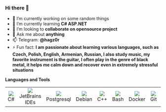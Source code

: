 ### Hi there 👋


- 🔭 I’m currently working on some random things
- 🌱 I’m currently learning <strong> C# ASP.NET</strong>
- 👯 I’m looking to <strong> collaborate on opensource project </strong>
- 💬 Ask me about <strong>anything</strong>
- 📫 Telegram: <strong>@hagz0r</strong>
- ⚡ Fun fact: <strong> I am passionate about learning various languages, such as Czech, Polish, English, Armenian, Russian, I also study music, my favorite instrument is the guitar, I often play in the genre of black metal, it helps me calm down and recover even in extremely stressful situations
</strong>

<strong>Languages and Tools</strong>

<table>
    <tbody>
        <tr>
            <td width="96" align="center">
                <a><img src="https://cdn.jsdelivr.net/gh/devicons/devicon/icons/csharp/csharp-original.svg" /></a>
                <br>
                C#
            </td>
            <td width="96" align="center">
                <a><img src="https://cdn.jsdelivr.net/gh/devicons/devicon/icons/jetbrains/jetbrains-original.svg" /></a>
                <br> JetBrains IDEs
            </td>
            <td width="96" align="center">
                <a><img
                        src="https://cdn.jsdelivr.net/gh/devicons/devicon/icons/postgresql/postgresql-original-wordmark.svg" /></a>
                <br> Postgresql
            </td>
            <td width="96" align="center">
                <a><img
                        src="https://cdn.jsdelivr.net/gh/devicons/devicon/icons/debian/debian-original-wordmark.svg" /></a>
                <br> Debian
            </td>
            <td width="96" align="center">
                <a><img src="https://cdn.jsdelivr.net/gh/devicons/devicon/icons/cplusplus/cplusplus-original.svg" /></a>
                <br> C++
            </td>
            <td width="96" align="center">
                <a><img src="https://cdn.jsdelivr.net/gh/devicons/devicon/icons/bash/bash-original.svg" /></a>
                <br> Bash
            </td>
            <td width="96" align="center">
                <a><img src="https://cdn.jsdelivr.net/gh/devicons/devicon/icons/docker/docker-plain-wordmark.svg" /></a>
                <br> Docker
            </td>
            <td width="96" align="center">
                <a><img src="https://cdn.jsdelivr.net/gh/devicons/devicon/icons/git/git-original.svg" /></a>
                <br> Git
            </td>
            <td width="96" align="center">
                <a><img src="https://cdn.jsdelivr.net/gh/devicons/devicon/icons/rust/rust-plain.svg" /></a>
                <br> Rust
            </td>
        </tr>
    </tbody>
</table>
